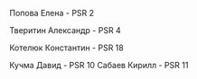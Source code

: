 
Попова Елена - PSR 2
 
Тверитин Александр - PSR 4


 
Котелюк Константин - PSR 18

Кучма Давид - PSR 10
Сабаев Кирилл - PSR 11
